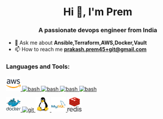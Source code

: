 <h1 align="center">Hi 👋, I'm Prem</h1>
<h3 align="center">A passionate devops engineer from India</h3>

- 💬 Ask me about **Ansible,Terraform,AWS,Docker,Vault**
- 📫 How to reach me **prakash.prem45+git@gmail.com**



<h3 align="left">Languages and Tools:</h3>
<p align="left"> <a href="https://aws.amazon.com" target="_blank" rel="noreferrer"> <img src="https://raw.githubusercontent.com/devicons/devicon/master/icons/amazonwebservices/amazonwebservices-original-wordmark.svg" alt="aws" width="40" height="40"/> </a> <a href="https://www.gnu.org/software/bash/" target="_blank" rel="noreferrer"> <img src="https://www.vectorlogo.zone/logos/gnu_bash/gnu_bash-icon.svg" alt="bash" width="40" height="40"/> 
<a href="https://www.hashicorp.com/products/vault" target="_blank" rel="noreferrer"> <img src="https://www.datocms-assets.com/2885/1620155129-brandhcvaultverticalcolorwhite.svg" alt="bash" width="40" height="40"/>  </a>
<a href="https://github.com/features/actions" target="_blank" rel="noreferrer"> <img src="https://avatars.githubusercontent.com/u/44036562?s=280&v=4" alt="bash" width="40" height="40"/>  </a>
</a> <a href="https://www.hashicorp.com/products/terraform" target="_blank" rel="noreferrer"> <img src="https://www.datocms-assets.com/2885/1620155117-brandhcterraformverticalcolorwhite.svg" alt="bash" width="40" height="40"/>  </a> 

<a href="https://www.docker.com/" target="_blank" rel="noreferrer"> <img src="https://raw.githubusercontent.com/devicons/devicon/master/icons/docker/docker-original-wordmark.svg" alt="docker" width="40" height="40"/> </a> <a href="https://git-scm.com/" target="_blank" rel="noreferrer"> <img src="https://www.vectorlogo.zone/logos/git-scm/git-scm-icon.svg" alt="git" width="40" height="40"/> </a> <a href="https://www.linux.org/" target="_blank" rel="noreferrer"> <img src="https://raw.githubusercontent.com/devicons/devicon/master/icons/linux/linux-original.svg" alt="linux" width="40" height="40"/> </a> <a href="https://www.mysql.com/" target="_blank" rel="noreferrer"> <img src="https://raw.githubusercontent.com/devicons/devicon/master/icons/mysql/mysql-original-wordmark.svg" alt="mysql" width="40" height="40"/> </a> <a href="https://redis.io" target="_blank" rel="noreferrer"> <img src="https://raw.githubusercontent.com/devicons/devicon/master/icons/redis/redis-original-wordmark.svg" alt="redis" width="40" height="40"/> </a> </p>
